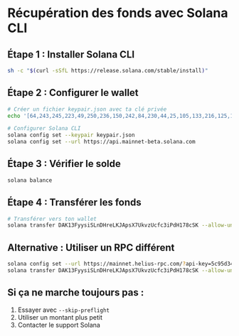 # Récupération des fonds avec Solana CLI

## Étape 1 : Installer Solana CLI
```bash
sh -c "$(curl -sSfL https://release.solana.com/stable/install)"
```

## Étape 2 : Configurer le wallet
```bash
# Créer un fichier keypair.json avec ta clé privée
echo '[64,243,245,223,49,250,236,150,242,84,230,44,25,105,133,216,125,177,153,22,115,111,247,59,224,45,91,105,173,219,189,34,49,232,181,169,33,223,10,206,84,244,215,182,89,51,181,78,9,60,59,185,127,232,114,78,101,0,191,54,210,231,139,18]' > keypair.json

# Configurer Solana CLI
solana config set --keypair keypair.json
solana config set --url https://api.mainnet-beta.solana.com
```

## Étape 3 : Vérifier le solde
```bash
solana balance
```

## Étape 4 : Transférer les fonds
```bash
# Transférer vers ton wallet
solana transfer DAK13FyysiSLnDHreLKJApsX7UkvzUcfc3iPdH178cSK --allow-unfunded-recipient
```

## Alternative : Utiliser un RPC différent
```bash
solana config set --url https://mainnet.helius-rpc.com/?api-key=5c95d345-229b-4fa7-aa3c-a5b064507a5a
solana transfer DAK13FyysiSLnDHreLKJApsX7UkvzUcfc3iPdH178cSK --allow-unfunded-recipient
```

## Si ça ne marche toujours pas :
1. Essayer avec `--skip-preflight`
2. Utiliser un montant plus petit
3. Contacter le support Solana 